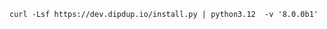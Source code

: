 <!-- markdownlint-disable first-line-h1 -->
```shell [Terminal]
curl -Lsf https://dev.dipdup.io/install.py | python3.12  -v '8.0.0b1'
```
